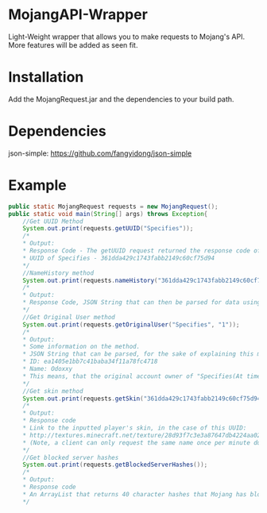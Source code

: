 # MojangAPI-Wrapper
Light-Weight wrapper that allows you to make requests to Mojang's API. More features will be added as seen fit.
# Installation
Add the MojangRequest.jar and the dependencies to your build path.
# Dependencies
json-simple: https://github.com/fangyidong/json-simple
# Example
```Java
public static MojangRequest requests = new MojangRequest();
public static void main(String[] args) throws Exception{
    //Get UUID Method
    System.out.print(requests.getUUID("Specifies"));
    /*
    * Output:
    * Response Code - The getUUID request returned the response code of: 200
    * UUID of Specifies - 361dda429c1743fabb2149c60cf75d94
    */
    //NameHistory method
    System.out.print(requests.nameHistory("361dda429c1743fabb2149c60cf75d94"));
    /*
    * Output:
    * Response Code, JSON String that can then be parsed for data using json-simple.
    */
    //Get Original User method
    System.out.print(requests.getOriginalUser("Specifies", "1"));
    /*
    * Output:
    * Some information on the method.
    * JSON String that can be parsed, for the sake of explaining this method I provide a parsed example.
    * ID: ea1405e1bb7c41baba34f11a78fc4718
    * Name: Odoxxy
    * This means, that the original account owner of "Specifies(At timestamp of 2)" now has the name "Odoxxy"
    */
    //Get skin method
    System.out.print(requests.getSkin("361dda429c1743fabb2149c60cf75d94"));
    /*
    * Output:
    * Response code
    * Link to the inputted player's skin, in the case of this UUID: 
    * http://textures.minecraft.net/texture/28d93f7c3e3a87647db4224aa02a0e4ac854855953e6fe9855d1d20c7243a37b
    * (Note, a client can only request the same name once per minute due to the rate limit Mojang has set)
    */
    //Get blocked server hashes
    System.out.print(requests.getBlockedServerHashes());
    /*
    * Output:
    * Response code
    * An ArrayList that returns 40 character hashes that Mojang has blocked due to EULA violation
    */
```
